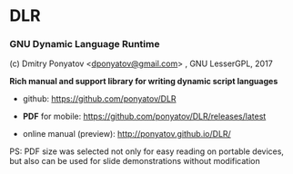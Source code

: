 # DLR
### GNU Dynamic Language Runtime

(c) Dmitry Ponyatov <<dponyatov@gmail.com>> , GNU LesserGPL, 2017

**Rich manual and support library for writing dynamic script languages**  

* github: https://github.com/ponyatov/DLR

* **PDF** for mobile: https://github.com/ponyatov/DLR/releases/latest 

* online manual (preview): http://ponyatov.github.io/DLR/

PS: PDF size was selected not only for easy reading on portable devices,
but also can be used for slide demonstrations without modification
